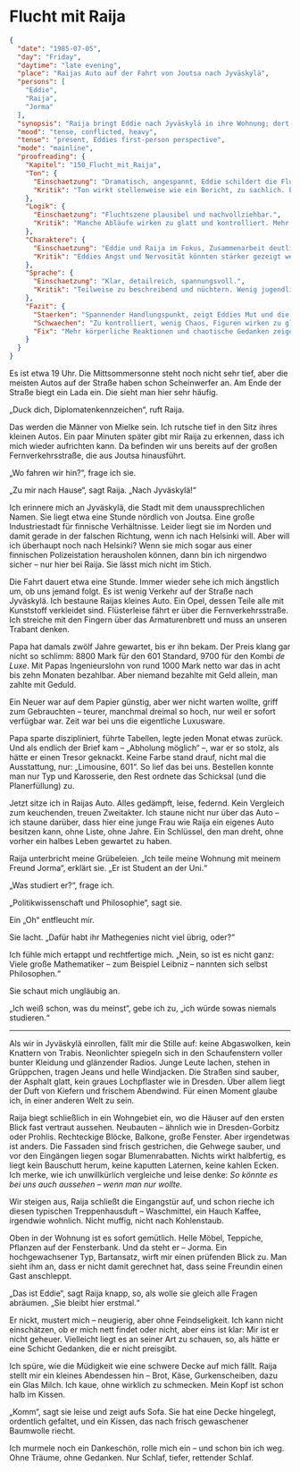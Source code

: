 # Flucht mit Raija

```json
{
  "date": "1985-07-05",
  "day": "Friday",
  "daytime": "late evening",
  "place": "Raijas Auto auf der Fahrt von Joutsa nach Jyväskylä",
  "persons": [
    "Eddie",
    "Raija",
    "Jorma"
  ],
  "synopsis": "Raija bringt Eddie nach Jyväskylä in ihre Wohnung; dort kommt es nachts zum heftigen Streit zwischen Raija und Jorma über das Risiko, das sie für Eddie eingeht.",
  "mood": "tense, conflicted, heavy",
  "tense": "present, Eddies first-person perspective",
  "mode": "mainline",
  "proofreading": {
    "Kapitel": "150_Flucht_mit_Raija",
    "Ton": {
      "Einschaetzung": "Dramatisch, angespannt, Eddie schildert die Flucht ernst und konzentriert.",
      "Kritik": "Ton wirkt stellenweise wie ein Bericht, zu sachlich. Emotionale Unmittelbarkeit schwankt, jugendliche Gedanken fehlen streckenweise."
    },
    "Logik": {
      "Einschaetzung": "Fluchtszene plausibel und nachvollziehbar.",
      "Kritik": "Manche Abläufe wirken zu glatt und kontrolliert. Mehr Chaos, Unsicherheiten oder zufällige Störungen wären realistischer."
    },
    "Charaktere": {
      "Einschaetzung": "Eddie und Raija im Fokus, Zusammenarbeit deutlich.",
      "Kritik": "Eddies Angst und Nervosität könnten stärker gezeigt werden. Raija wirkt funktional, ihre Persönlichkeit bleibt im Hintergrund."
    },
    "Sprache": {
      "Einschaetzung": "Klar, detailreich, spannungsvoll.",
      "Kritik": "Teilweise zu beschreibend und nüchtern. Wenig jugendliche Ausrufe, spontane Gedanken oder unpassende Assoziationen."
    },
    "Fazit": {
      "Staerken": "Spannender Handlungspunkt, zeigt Eddies Mut und die Verbindung zu Raija.",
      "Schwaechen": "Zu kontrolliert, wenig Chaos, Figuren wirken zu glatt.",
      "Fix": "Mehr körperliche Reaktionen und chaotische Gedanken zeigen, Raijas Persönlichkeit stärker einbinden, Sprache jugendlicher machen."
    }
  }
}
```

Es ist etwa 19 Uhr. Die Mittsommersonne steht noch nicht sehr tief, aber die
meisten Autos auf der Straße haben schon Scheinwerfer an. Am Ende der Straße
biegt ein Lada ein. Die sieht man hier sehr häufig.

„Duck dich, Diplomatenkennzeichen“, ruft Raija.

Das werden die Männer von Mielke sein. Ich rutsche tief in den Sitz ihres
kleinen Autos. Ein paar Minuten später gibt mir Raija zu erkennen, dass ich mich
wieder aufrichten kann. Da befinden wir uns bereits auf der großen
Fernverkehrsstraße, die aus Joutsa hinausführt.

„Wo fahren wir hin?“, frage ich sie.

„Zu mir nach Hause“, sagt Raija. „Nach Jyväskylä!“

Ich erinnere mich an Jyväskylä, die Stadt mit dem unaussprechlichen Namen. Sie
liegt etwa eine Stunde nördlich von Joutsa. Eine große Industriestadt für
finnische Verhältnisse. Leider liegt sie im Norden und damit gerade in der
falschen Richtung, wenn ich nach Helsinki will. Aber will ich überhaupt noch
nach Helsinki? Wenn sie mich sogar aus einer finnischen Polizeistation
herausholen können, dann bin ich nirgendwo sicher – nur hier bei Raija. Sie
lässt mich nicht im Stich.

Die Fahrt dauert etwa eine Stunde. Immer wieder sehe ich mich ängstlich um, ob
uns jemand folgt. Es ist wenig Verkehr auf der Straße nach Jyväskylä. Ich
bestaune Raijas kleines Auto. Ein Opel, dessen Teile alle mit Kunststoff
verkleidet sind. Flüsterleise fährt er über die Fernverkehrsstraße. Ich streiche
mit den Fingern über das Armaturenbrett und muss an unseren Trabant denken.

Papa hat damals zwölf Jahre gewartet, bis er ihn bekam. Der Preis klang gar
nicht so schlimm: 8800 Mark für den 601 Standard, 9700 für den Kombi *de Luxe*.
Mit Papas Ingenieurslohn von rund 1000 Mark netto war das in acht bis zehn
Monaten bezahlbar. Aber niemand bezahlte mit Geld allein, man zahlte mit Geduld.

Ein Neuer war auf dem Papier günstig, aber wer nicht warten wollte, griff zum
Gebrauchten – teurer, manchmal dreimal so hoch, nur weil er sofort verfügbar
war. Zeit war bei uns die eigentliche Luxusware.

Papa sparte diszipliniert, führte Tabellen, legte jeden Monat etwas zurück. Und
als endlich der Brief kam – „Abholung möglich“ –, war er so stolz, als hätte er
einen Tresor geknackt. Keine Farbe stand drauf, nicht mal die Ausstattung, nur:
„Limousine, 601“. So lief das bei uns. Bestellen konnte man nur Typ und
Karosserie, den Rest ordnete das Schicksal (und die Planerfüllung) zu.

Jetzt sitze ich in Raijas Auto. Alles gedämpft, leise, federnd. Kein Vergleich
zum keuchenden, treuen Zweitakter. Ich staune nicht nur über das Auto – ich
staune darüber, dass hier eine junge Frau wie Raija ein eigenes Auto besitzen
kann, ohne Liste, ohne Jahre. Ein Schlüssel, den man dreht, ohne vorher ein
halbes Leben gewartet zu haben.

Raija unterbricht meine Grübeleien. „Ich teile meine Wohnung mit meinem Freund
Jorma“, erklärt sie. „Er ist Student an der Uni.“

„Was studiert er?“, frage ich.

„Politikwissenschaft und Philosophie“, sagt sie.

Ein „Oh“ entfleucht mir.

Sie lacht. „Dafür habt ihr Mathegenies nicht viel übrig, oder?“

Ich fühle mich ertappt und rechtfertige mich. „Nein, so ist es nicht ganz: Viele
große Mathematiker – zum Beispiel Leibniz – nannten sich selbst Philosophen.“

Sie schaut mich ungläubig an.

„Ich weiß schon, was du meinst“, gebe ich zu, „ich würde sowas niemals
studieren.“

---

Als wir in Jyväskylä einrollen, fällt mir die Stille auf: keine Abgaswolken,
kein Knattern von Trabis. Neonlichter spiegeln sich in den Schaufenstern voller
bunter Kleidung und glänzender Radios. Junge Leute lachen, stehen in Grüppchen,
tragen Jeans und helle Windjacken. Die Straßen sind sauber, der Asphalt glatt,
kein graues Lochpflaster wie in Dresden. Über allem liegt der Duft von Kiefern
und frischem Abendwind. Für einen Moment glaube ich, in einer anderen Welt zu
sein.

Raija biegt schließlich in ein Wohngebiet ein, wo die Häuser auf den ersten
Blick fast vertraut aussehen. Neubauten – ähnlich wie in Dresden-Gorbitz oder
Prohlis. Rechteckige Blöcke, Balkone, große Fenster. Aber irgendetwas ist
anders. Die Fassaden sind frisch gestrichen, die Gehwege sauber, und vor den
Eingängen liegen sogar Blumenrabatten. Nichts wirkt halbfertig, es liegt kein
Bauschutt herum, keine kaputten Laternen, keine kahlen Ecken. Ich merke, wie ich
unwillkürlich vergleiche und leise denke: *So könnte es bei uns auch aussehen –
wenn man nur wollte.*

Wir steigen aus, Raija schließt die Eingangstür auf, und schon rieche ich diesen
typischen Treppenhausduft – Waschmittel, ein Hauch Kaffee, irgendwie wohnlich.
Nicht muffig, nicht nach Kohlenstaub.

Oben in der Wohnung ist es sofort gemütlich. Helle Möbel, Teppiche, Pflanzen auf
der Fensterbank. Und da steht er – Jorma. Ein hochgewachsener Typ, Bartansatz,
wirft mir einen prüfenden Blick zu. Man sieht ihm an, dass er nicht damit
gerechnet hat, dass seine Freundin einen Gast anschleppt.

„Das ist Eddie“, sagt Raija knapp, so, als wolle sie gleich alle Fragen
abräumen. „Sie bleibt hier erstmal.“

Er nickt, mustert mich – neugierig, aber ohne Feindseligkeit. Ich kann nicht
einschätzen, ob er mich nett findet oder nicht, aber eins ist klar: Mir ist er
nicht geheuer. Vielleicht liegt es an seiner Art zu schauen, so, als hätte er
eine Schicht Gedanken, die er nicht preisgibt.

Ich spüre, wie die Müdigkeit wie eine schwere Decke auf mich fällt. Raija stellt
mir ein kleines Abendessen hin – Brot, Käse, Gurkenscheiben, dazu ein Glas
Milch. Ich kaue, ohne wirklich zu schmecken. Mein Kopf ist schon halb im Kissen.

„Komm“, sagt sie leise und zeigt aufs Sofa. Sie hat eine Decke hingelegt,
ordentlich gefaltet, und ein Kissen, das nach frisch gewaschener Baumwolle
riecht.

Ich murmele noch ein Dankeschön, rolle mich ein – und schon bin ich weg. Ohne
Träume, ohne Gedanken. Nur Schlaf, tiefer, rettender Schlaf.
